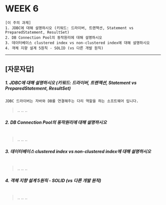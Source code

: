 

# WEEK 6

```
[이 주의 과제]
1. JDBC에 대해 설명하시오 (키워드: 드라이버, 트랜잭션, Statement vs PreparedStatement, ResultSet)
2. DB Connection Pool의 동작원리에 대해 설명하시오
3. 데이터베이스 clustered index vs non-clustered index에 대해 설명하시오
4. 객체 지향 설계 5원칙 - SOLID (vs 다른 개발 원칙)
```

-----


## [자문자답]

##### 1. JDBC에 대해 설명하시오 (키워드: 드라이버, 트랜잭션, Statement vs PreparedStatement, ResultSet)
```
JDBC 드라이버는 자바와 DB를 연결해주는 다리 역할을 하는 소프트웨어 입니다. 
```
> ..
> ..
> ..


##### 2. DB Connection Pool의 동작원리에 대해 설명하시오
```

```
> ..
> ..
> ..


##### 3. 데이터베이스 clustered index vs non-clustered index에 대해 설명하시오
```

```
> ..
> ..
> ..


##### 4. 객체 지향 설계 5원칙 - SOLID (vs 다른 개발 원칙)
```

```
> ..
> ..
> ..


